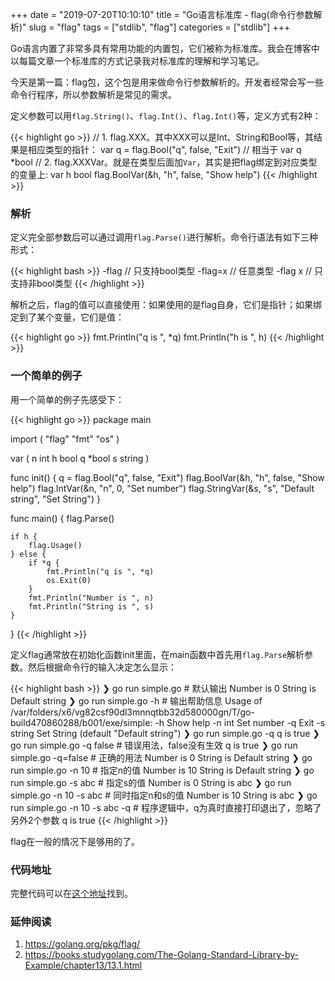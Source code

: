 +++
date = "2019-07-20T10:10:10"
title = "Go语言标准库 - flag(命令行参数解析)"
slug = "flag"
tags = ["stdlib", "flag"]
categories = ["stdlib"]
+++

Go语言内置了非常多具有常用功能的内置包，它们被称为标准库。我会在博客中以每篇文章一个标准库的方式记录我对标准库的理解和学习笔记。

今天是第一篇：flag包，这个包是用来做命令行参数解析的。开发者经常会写一些命令行程序，所以参数解析是常见的需求。

定义参数可以用`flag.String()`、`flag.Int()`、`flag.Int()`等，定义方式有2种：

{{< highlight go >}}
// 1. flag.XXX。其中XXX可以是Int、String和Bool等，其结果是相应类型的指针：
var q = flag.Bool("q", false, "Exit")  // 相当于 var q *bool
// 2. flag.XXXVar。就是在类型后面加`Var`，其实是把flag绑定到对应类型的变量上:
var h bool
flag.BoolVar(&h, "h", false, "Show help")
{{< /highlight >}}

### 解析

定义完全部参数后可以通过调用`flag.Parse()`进行解析。命令行语法有如下三种形式：

{{< highlight bash >}}
-flag // 只支持bool类型
-flag=x  // 任意类型
-flag x // 只支持非bool类型
{{< /highlight >}}

解析之后，flag的值可以直接使用：如果使用的是flag自身，它们是指针；如果绑定到了某个变量，它们是值：

{{< highlight go >}}
fmt.Println("q is ", *q)
fmt.Println("h is ", h)
{{< /highlight >}}

### 一个简单的例子

用一个简单的例子先感受下：

{{< highlight go >}}
package main

import (
	"flag"
	"fmt"
	"os"
)

var (
	n int
    h bool
	q *bool
    s string
)

func init() {
	q = flag.Bool("q", false, "Exit")
	flag.BoolVar(&h, "h", false, "Show help")
	flag.IntVar(&n, "n", 0, "Set number")
	flag.StringVar(&s, "s", "Default string", "Set String")
}

func main() {
    flag.Parse()

    if h {
        flag.Usage()
    } else {
		if *q {
			fmt.Println("q is ", *q)
			os.Exit(0)
		}
		fmt.Println("Number is ", n)
		fmt.Println("String is ", s)
	}
}
{{< /highlight >}}

定义flag通常放在初始化函数init里面，在main函数中首先用`flag.Parse`解析参数。然后根据命令行的输入决定怎么显示：

{{< highlight bash >}}
❯ go run simple.go  # 默认输出
Number is  0
String is  Default string
❯ go run simple.go -h  # 输出帮助信息
Usage of /var/folders/x6/vg82csf90dl3mnnqtbb32d580000gn/T/go-build470860288/b001/exe/simple:
  -h	Show help
  -n int
    	Set number
  -q	Exit
  -s string
    	Set String (default "Default string")
❯ go run simple.go -q
q is  true
❯ go run simple.go -q false  # 错误用法，false没有生效
q is  true
❯ go run simple.go -q=false  # 正确的用法
Number is  0
String is  Default string
❯ go run simple.go -n 10  # 指定n的值
Number is  10
String is  Default string
❯ go run simple.go -s abc  # 指定s的值
Number is  0
String is  abc
❯ go run simple.go -n 10 -s abc  # 同时指定n和s的值
Number is  10
String is  abc
❯ go run simple.go -n 10 -s abc -q  # 程序逻辑中，q为真时直接打印退出了，忽略了另外2个参数
q is  true
{{< /highlight >}}

flag在一般的情况下是够用的了。

### 代码地址

完整代码可以在[这个地址](https://github.com/golang-dev/strconv.code/blob/master/stdlib/flag)找到。

### 延伸阅读

1. https://golang.org/pkg/flag/
2. https://books.studygolang.com/The-Golang-Standard-Library-by-Example/chapter13/13.1.html
